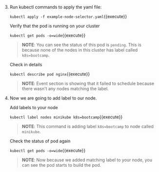 3. Run kubectl commands to apply the yaml file:

    `kubectl apply -f example-node-selector.yaml`{{execute}}

    Verify that the pod is running on your cluster

    `kubectl get pods -o=wide`{{execute}}

    >**NOTE**: You can see the status of this pod is `pending`. This is because none of the nodes in this cluster has label called `k8s=bootcamp`.

    Check in details

    `kubectl describe pod nginx`{{execute}}

    >**NOTE**: Event section is showing that it failed to schedule because there wasn't any nodes matching the label.

4. Now we are going to add label to our node.

    Add labels to your node
  
    `kubectl label nodes minikube k8s=bootcamp`{{execute}}

    >**NOTE**: This command is adding label `k8s=bootcamp` to node called `minikube`.

    Check the status of pod again

    `kubectl get pods -o=wide`{{execute}}

    >**NOTE**: Now because we added matching label to your node, you can see the pod starts to build the pod.